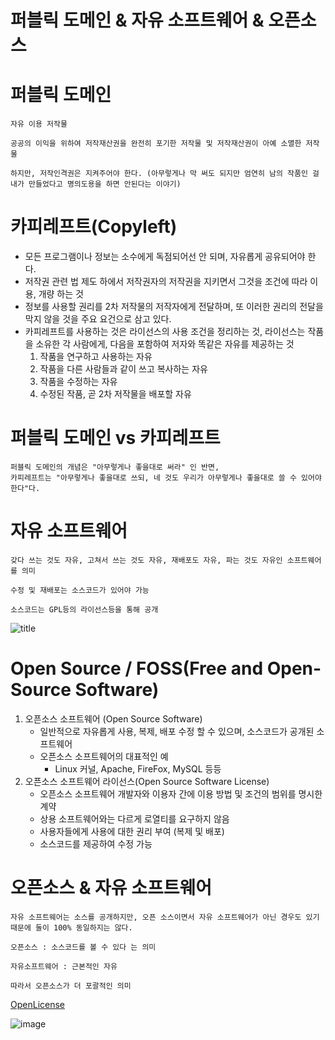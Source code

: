 # 퍼블릭 도메인 & 자유 소프트웨어 & 오픈소스

# 퍼블릭 도메인
```
자유 이용 저작물

공공의 이익을 위하여 저작재산권을 완전히 포기한 저작물 및 저작재산권이 아예 소멸한 저작물

하지만, 저작인격권은 지켜주어야 한다. (아무렇게나 막 써도 되지만 엄연히 남의 작품인 걸 내가 만들었다고 명의도용을 하면 안된다는 이야기)
```

# 카피레프트(Copyleft)
* 모든 프로그램이나 정보는 소수에게 독점되어선 안 되며, 자유롭게 공유되어야 한다.
* 저작권 관련 법 제도 하에서 저작권자의 저작권을 지키면서 그것을 조건에 따라 이용, 개량 하는 것
* 정보를 사용할 권리를 2차 저작물의 저작자에게 전달하며, 또 이러한 권리의 전달을 막지 않을 것을 주요 요건으로 삼고 있다.
* 카피레프트를 사용하는 것은 라이선스의 사용 조건을 정리하는 것, 라이선스는 작품을 소유한 각 사람에게, 다음을 포함하여 저자와 똑같은 자유를 제공하는 것
    1. 작품을 연구하고 사용하는 자유
    2. 작품을 다른 사람들과 같이 쓰고 복사하는 자유
    3. 작품을 수정하는 자유
    4. 수정된 작품, 곧 2차 저작물을 배포할 자유

# 퍼블릭 도메인 vs 카피레프트
```
퍼블릭 도메인의 개념은 "아무렇게나 좋을대로 써라" 인 반면, 
카피레프트는 "아무렇게나 좋을대로 쓰되, 네 것도 우리가 아무렇게나 좋을대로 쓸 수 있어야 한다"다.
```

# 자유 소프트웨어
```
갖다 쓰는 것도 자유, 고쳐서 쓰는 것도 자유, 재배포도 자유, 파는 것도 자유인 소프트웨어를 의미

수정 및 재배포는 소스코드가 있어야 가능

소스코드는 GPL등의 라이선스등을 통해 공개
```

![title](/uploads/f97a2ac4b4dec6fbc6d67e99b53bfb9c/image.png)


# Open Source / FOSS(Free and Open-Source Software)

1. 오픈소스 소프트웨어 (Open Source Software)
    * 일반적으로 자유롭게 사용, 복제, 배포 수정 할 수 있으며, 소스코드가 공개된 소프트웨어
    * 오픈소스 소프트웨어의 대표적인 예
        * Linux 커널, Apache, FireFox, MySQL 등등
1. 오픈소스 소프트웨어 라이선스(Open Source Software License)
    * 오픈소스 소프트웨어 개발자와 이용자 간에 이용 방법 및 조건의 범위를 명시한 계약
    * 상용 소프트웨어와는 다르게 로열티를 요구하지 않음
    * 사용자들에게 사용에 대한 권리 부여 (복제 및 배포)
    * 소스코드를 제공하여 수정 가능

# 오픈소스 & 자유 소프트웨어
```
자유 소프트웨어는 소스를 공개하지만, 오픈 소스이면서 자유 소프트웨어가 아닌 경우도 있기 때문에 둘이 100% 동일하지는 않다.

오픈소스 : 소스코드를 볼 수 있다 는 의미

자유소프트웨어 : 근본적인 자유

따라서 오픈소스가 더 포괄적인 의미

```

[OpenLicense](OpenLicense)

![image](/uploads/b74f129aee1145d694c29878acc79ce0/image.png)

